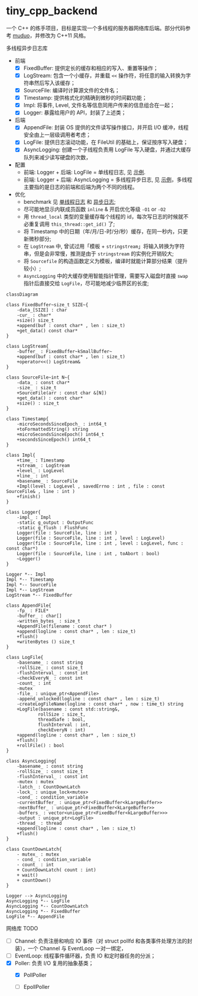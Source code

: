 # tiny_cpp_backend

一个 C++ 的练手项目，目标是实现一个多线程的服务器网络库后端。部分代码参考 [muduo](https://github.com/chenshuo/muduo)，并修改为 C++11 风格。

多线程异步日志库
- 前端
  - [x] FixedBuffer: 提供定长的缓存和相应的写入、重置等操作；
  - [x] LogStream: 包含一个小缓存，并重载 `<<` 操作符，将任意的输入转换为字符串然后写入该缓存；
  - [x] SourceFile: 编译时计算源文件的文件名；
  - [x] Timestamp: 提供格式化的精确到微秒的时间戳功能；
  - [x] Impl: 将事件, Level, 文件名等信息同用户传来的信息组合在一起；
  - [x] Logger: 暴露给用户的 API，封装了上述类；
- 后端
  - [x] AppendFile: 封装 OS 提供的文件读写操作接口，并开启 I/O 缓冲，线程安全由上一层级调用者考虑；
  - [x] LogFile: 提供日志滚动功能，在 FileUtil 的基础上，保证按序写入硬盘；
  - [x] AsyncLogging: 创建一个子线程负责用 LogFile 写入硬盘，并通过大缓存队列来减少读写硬盘的次数，
- 配置
  - 前端: Logger + 后端: LogFile = 单线程日志, 见 [示例](./base/test/test_Logger_with_LogFile.cpp).
  - 前端: Logger + 后端: AsyncLogging = 多线程异步日志, 见 [示例](./base/test/test_Logger_with_Async.cpp)，多线程主要指的是日志的前端和后端为两个不同的线程。
- 优化
  - benchmark 见 [单线程日志](./base/test/bench_Logger_with_LogFile.cpp) 和 [异步日志](./base/test/bench_Logger_with_Async.cpp);
  - 尽可能地显示内联成员函数 `inline` & 开启优化等级 `-O1` or `-O2`
  - 用 `thread_local` 类型的变量缓存每个线程的 id，每次写日志的时候就不必重复调用 `this_thread::get_id()` 了;
  - 将 Timestamp 中的日期（年/月/日-时/分/秒）缓存，在同一秒内，只更新微秒部分;
  - 在 `LogStream` 中, 曾试过用「模板 + `stringstream`」将输入转换为字符串，但是会非常慢，推测是由于 `stringstream` 的实例化开销较大;
  - 将 `Sourcefile` 的构造函数定义为模板，编译时就能计算部分结果（提升较小）;
  - `AsyncLogging` 中的大缓存使用智能指针管理，需要写入磁盘时直接 `swap` 指针后直接交给 `LogFile`，尽可能地减少临界区的长度;

```mermaid
classDiagram

class FixedBuffer~size_t SIZE~{
    -data_[SIZE] : char
    -cur_ : char*
    +size() size_t
    +append(buf : const char* , len : size_t)
    +get_data() const char*
}

class LogStream{
    -buffer_ : FixedBuffer~kSmallBuffer~
    +append(buf : const char* , len : size_t)
    +operator<<() LogStream&
} 

class SourceFile~int N~{
    -data_ : const char*
    -size_ : size_t
    +SourceFile(arr : const char &[N])
    +get_data() : const char* 
    +size() : size_t
} 

class Timestamp{
    -microSecondsSinceEpoch_ : int64_t
    +toFormattedString() string
    +microSecondsSinceEpoch() int64_t
    +secondsSinceEpoch() int64_t
} 

class Impl{
    +time_ : Timestamp
    +stream_ : LogStream
    +level_ : LogLevel
    +line_ : int
    +basename_ : SourceFile
    +Impl(level : LogLevel , savedErrno : int , file : const SourceFile& , line : int )
    +finish()
} 

class Logger{
    -impl_ : Impl
    -static g_output : OutputFunc
    -static g_flush : FlushFunc
    Logger(file : SourceFile, line : int )
    Logger(file : SourceFile, line : int , level : LogLevel)
    Logger(file : SourceFile, line : int , level : LogLevel, func : const char*)
    Logger(file : SourceFile, line : int , toAbort : bool)
    ~Logger()
} 

Logger *-- Impl
Impl *-- Timestamp
Impl *-- SourceFile
Impl *-- LogStream
LogStream *-- FixedBuffer

class AppendFile{
    -fp_ : FILE* 
    -buffer_ : char[]
    -written_bytes_ : size_t
    +AppendFile(filename : const char* )
    +append(logline : const char* , len : size_t)
    +flush()
    +writenBytes () size_t
} 

class LogFile{
    -basename_ : const string
    -rollSize_ : const size_t
    -flushInterval_ : const int
    -checkEveryN_ : const int
    -count_ : int
    -mutex
    -file_ : unique_ptr<AppendFile>
    -append_unlocked(logline : const char* , len : size_t)
    -createLogFileName(logline : const char* , now : time_t) string
    +LogFile(basename : const std::string&, 
            rollSize : size_t,
            threadSafe : bool,
            flushInterval : int,
            checkEveryN : int)
    +append(logline : const char* , len : size_t)
    +flush()
    +rollFile() : bool
} 

class AsyncLogging{
    -basename_ : const string
    -rollSize_ : const size_t
    -flushInterval_ : const int
    -mutex : mutex
    -latch_ : CountDownLatch
    -lock_ : unique_lock<mutex>
    -cond_ : condition_variable
    -currentBuffer_ : unique_ptr<FixedBuffer<kLargeBuffer>>
    -nextBuffer_ : unique_ptr<FixedBuffer<kLargeBuffer>>
    -buffers_ : vector<unique_ptr<FixedBuffer<kLargeBuffer>>>
    -output : unique_ptr<LogFile> 
    -thread_ : thread
    +append(logline : const char* , len : size_t)
    +flush()
}

class CountDownLatch{
    - mutex_ : mutex
    - cond_ : condition_variable
    - count_ : int
    + CountDownLatch( count : int)
    + wait()
    + countDown()
}

Logger --> AsyncLogging
AsyncLogging *-- LogFile
AsyncLogging *-- CountDownLatch
AsyncLogging *-- FixedBuffer
LogFile *-- AppendFile
```

网络库 TODO
- [ ] Channel: 负责注册和响应 IO 事件（对 struct pollfd 和各类事件处理方法的封装），一个 Channel 与 EventLoop 一对一绑定，
- [ ] EventLoop: 线程事件循环器，负责 IO 和定时器任务的分派；
- [x] Poller: 负责 I/O 复用的抽象基类；
  - [x] PollPoller
  - [ ] EpollPoller

